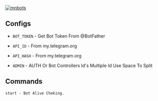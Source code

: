 <a href="https://github.com/MN-BOTS/"><img src="https://i.ibb.co/qLbX2qd4/mnbots.jpg" alt="mnbots" border="0"></a>
## Configs 

* `BOT_TOKEN`  - Get Bot Token From @BotFather

* `API_ID` - From my.telegram.org 

* `API_HASH` - From my.telegram.org

* `ADMIN` - AUTH Or Bot Controllers Id's Multiple Id Use Space To Split 


## Commands
```
start - Bot Alive Cheking.
```





